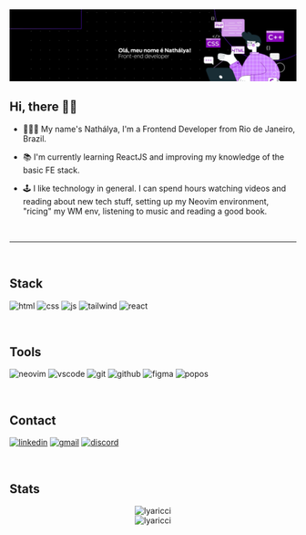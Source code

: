 <img src="header-nathalya.png">

<br>

## Hi, there 👋🏻

- 👩🏻‍💻 My name's Nathálya, I'm a Frontend Developer from Rio de Janeiro, Brazil.

- 📚 I'm currently learning ReactJS and improving my knowledge of the basic FE stack.

- 🕹 I like technology in general. I can spend hours watching videos and reading about new tech stuff, setting up my Neovim environment, "ricing" my WM env, listening to music and reading a good book.

<br>
<hr>
<br>

## Stack

![html](https://img.shields.io/badge/HTML5-E34F26?style=for-the-badge&logo=html5&logoColor=white)
![css](https://img.shields.io/badge/CSS3-1572B6?style=for-the-badge&logo=css3&logoColor=white)
![js](https://img.shields.io/badge/JavaScript-F7DF1E?style=for-the-badge&logo=javascript&logoColor=100000)
![tailwind](https://img.shields.io/badge/Tailwind_CSS-38B2AC?style=for-the-badge&logo=tailwind-css&logoColor=white)
![react](https://img.shields.io/badge/React-20232A?style=for-the-badge&logo=react&logoColor=61DAFB)

<br>

## Tools

![neovim](https://img.shields.io/badge/NeoVim-%2357A143.svg?&style=for-the-badge&logo=neovim&logoColor=white)
![vscode](https://img.shields.io/badge/VSCode-0078D4?style=for-the-badge&logo=visual%20studio%20code&logoColor=white)
![git](https://img.shields.io/badge/GIT-E44C30?style=for-the-badge&logo=git&logoColor=white)
![github](https://img.shields.io/badge/GitHub-100000?style=for-the-badge&logo=github&logoColor=white)
![figma](https://img.shields.io/badge/Figma-e63946?style=for-the-badge&logo=figma&logoColor=white)
![popos](https://img.shields.io/badge/Pop!_OS-48B9C7?style=for-the-badge&logo=Pop!_OS&logoColor=white)

<br>

## Contact

<a href="https://linkedin.com/in/lyaricci">![linkedin](https://img.shields.io/badge/LinkedIn-0077B5?style=for-the-badge&logo=linkedin&logoColor=white)</a>
<a href="mailto:nathalyaricci@gmail.com">![gmail](https://img.shields.io/badge/Gmail-D14836?style=for-the-badge&logo=gmail&logoColor=white)</a>
<a href="https://discord.com/users/506557042530451482">![discord](https://img.shields.io/badge/Discord-5865F2?style=for-the-badge&logo=discord&logoColor=white)</a>

<br>

## Stats

<div align="center">
  <img src="https://github-readme-stats.vercel.app/api/top-langs?username=lyaricci&show_icons=true&theme=tokyonight&locale=en&layout=compact&hide_border=true" alt="lyaricci" />
</div>

<div align="center">
  <img src="https://github-readme-stats.vercel.app/api?username=lyaricci&show_icons=true&theme=tokyonight&locale=en&hide_border=true" alt="lyaricci">
</div>
